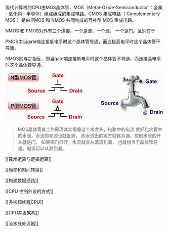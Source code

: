 
现代计算机的CPU由MOS晶体管，MOS（Metal-Oxide-Semiconductor ：金属 - 氧化物 - 半导体）组成组成的集成电路。CMOS 集成电路（ Complementary MOS ）是由 PMOS 和 NMOS 共同构成的互补型 MOS 集成电路。

NMOS 和 PMOS对外有三个连接，一个是源，一个漏， 一个是门。区别在于

PMOS中当gate端连接低电平时这个晶体管导通，而连接高电平时这个晶体管不导通。

NMOS则与之相反，即当gate端连接低电平时这个晶体管不导通，而连接高电平时这个晶体管导通。

![image-20201102113540736](assets/image-20201102113540736.png)

> MOS晶体管其工作原理其实很像这个水龙头，电路中的电流 就好比水管中的水流，水流的来源也就是源， 而水流出的地方就称为漏，控制水流的开关就是门。 如果把门打开，水流就会从源流到漏， 也就相当于晶体管导通，电流可以从源到漏。


[[算术运算与逻辑运算]]

[[频率和时间转换]]

[[构建数据通路]]

[[CPU 控制外设的方式]]

[[多核超线程CPU]]

[[CPU并发架构]]

[[流水线处理器]]